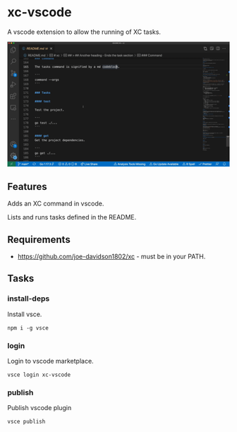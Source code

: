 # xc-vscode

A vscode extension to allow the running of XC tasks.

![xc demo](./xc.gif)

## Features

Adds an XC command in vscode.

Lists and runs tasks defined in the README.

## Requirements

- <https://github.com/joe-davidson1802/xc> - must be in your PATH.

## Tasks

### install-deps

Install vsce.

```
npm i -g vsce
```

### login

Login to vscode marketplace.

```
vsce login xc-vscode
```

### publish

Publish vscode plugin

```
vsce publish
```


